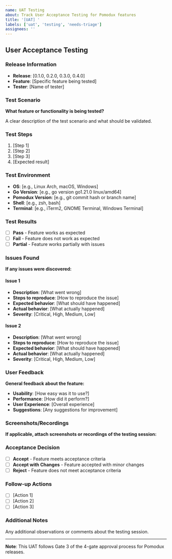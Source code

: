 ```yaml
---
name: UAT Testing
about: Track User Acceptance Testing for Pomodux features
title: '[UAT] '
labels: ['uat', 'testing', 'needs-triage']
assignees: ''
---
```


## User Acceptance Testing

### Release Information
- **Release**: [0.1.0, 0.2.0, 0.3.0, 0.4.0]
- **Feature**: [Specific feature being tested]
- **Tester**: [Name of tester]

### Test Scenario
**What feature or functionality is being tested?**

A clear description of the test scenario and what should be validated.

### Test Steps
1. [Step 1]
2. [Step 2]
3. [Step 3]
4. [Expected result]

### Test Environment
- **OS**: [e.g., Linux Arch, macOS, Windows]
- **Go Version**: [e.g., go version go1.21.0 linux/amd64]
- **Pomodux Version**: [e.g., git commit hash or branch name]
- **Shell**: [e.g., zsh, bash]
- **Terminal**: [e.g., iTerm2, GNOME Terminal, Windows Terminal]

### Test Results
- [ ] **Pass** - Feature works as expected
- [ ] **Fail** - Feature does not work as expected
- [ ] **Partial** - Feature works partially with issues

### Issues Found
**If any issues were discovered:**

#### Issue 1
- **Description**: [What went wrong]
- **Steps to reproduce**: [How to reproduce the issue]
- **Expected behavior**: [What should have happened]
- **Actual behavior**: [What actually happened]
- **Severity**: [Critical, High, Medium, Low]

#### Issue 2
- **Description**: [What went wrong]
- **Steps to reproduce**: [How to reproduce the issue]
- **Expected behavior**: [What should have happened]
- **Actual behavior**: [What actually happened]
- **Severity**: [Critical, High, Medium, Low]

### User Feedback
**General feedback about the feature:**

- **Usability**: [How easy was it to use?]
- **Performance**: [How did it perform?]
- **User Experience**: [Overall experience]
- **Suggestions**: [Any suggestions for improvement]

### Screenshots/Recordings
**If applicable, attach screenshots or recordings of the testing session:**

### Acceptance Decision
- [ ] **Accept** - Feature meets acceptance criteria
- [ ] **Accept with Changes** - Feature accepted with minor changes
- [ ] **Reject** - Feature does not meet acceptance criteria

### Follow-up Actions
- [ ] [Action 1]
- [ ] [Action 2]
- [ ] [Action 3]

### Additional Notes
Any additional observations or comments about the testing session.

---

**Note**: This UAT follows Gate 3 of the 4-gate approval process for Pomodux releases. 